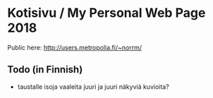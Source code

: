 # Kotisivu / My Personal Web Page 2018

Public here: http://users.metropolia.fi/~norrm/

## Todo (in Finnish)

- taustalle isoja vaaleita juuri ja juuri näkyviä kuvioita?
